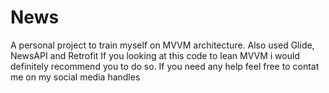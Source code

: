 # News
A personal project to train myself on MVVM architecture.
Also used Glide, NewsAPI and Retrofit
If you looking at this code to lean MVVM i would definitely recommend you to do so.
If you need any help feel free to contat me on my social media handles 
